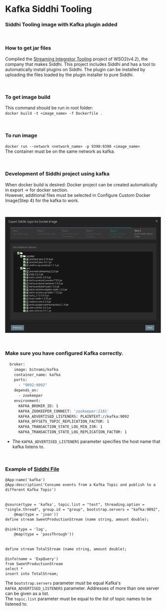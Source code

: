 # Kafka Siddhi Tooling
### Siddhi Tooling image with Kafka plugin added

<p>&nbsp;</p>

### How to get jar files
Compiled the [Streaming Integretor Tooling](https://github.com/wso2/streaming-integrator-tooling) project of WSO2(v4.2), the company that makes Siddhi. This project includes Siddhi and has a tool to automatically install plugins on Siddhi.
The plugin can be installed by uploading the files loaded by the plugin installer to pure Siddhi.

<p>&nbsp;</p>

### To get image build
This command should be run in root folder:  
`docker build -t <image_name> -f Dockerfile .`

<p>&nbsp;</p>

### To run image
`docker run --network <network_name> -p 9390:9390 <image_name>`  
The container must be on the same network as kafka.

<p>&nbsp;</p>

### Development of Siddhi project using kafka
When docker build is desired: Docker project can be created automatically in export -> for docker section.  
However, additional files must be selected in Configure Custom Docker Image(Step 4) for the kafka to work.<p>&nbsp;</p>
![Step 4](readme_pictures/step4.png)

<p>&nbsp;</p>

### Make sure you have configured Kafka correctly.
```Dockerfile
  broker:
    image: bitnami/kafka
    container_name: kafka
    ports:
      - "9092:9092"
    depends_on:
      - zookeeper
    environment:
      KAFKA_BROKER_ID: 1
      KAFKA_ZOOKEEPER_CONNECT: 'zookeeper:2181'
      KAFKA_ADVERTISED_LISTENERS: PLAINTEXT://kafka:9092
      KAFKA_OFFSETS_TOPIC_REPLICATION_FACTOR: 1
      KAFKA_TRANSACTION_STATE_LOG_MIN_ISR: 1
      KAFKA_TRANSACTION_STATE_LOG_REPLICATION_FACTOR: 1
``` 
* The `KAFKA_ADVERTISED_LISTENERS` parameter specifies the host name that kafka listens to.

<p>&nbsp;</p>

### Example of [Siddhi File](/sample_of_siddhi_file/kafka.siddhi)
```
@App:name('kafka')
@App:description('Consume events from a Kafka Topic and publish to a different Kafka Topic')


@source(type = 'kafka', topic.list = "test", threading.option = "single.thread", group.id = "group", bootstrap.servers = "kafka:9092",
	@map(type = 'json'))
define stream SweetProductionStream (name string, amount double);

@sink(type = 'log',
	@map(type = 'passThrough'))


define stream TotalStream (name string, amount double);

@info(name = 'ExpQuery')
from SweetProductionStream 
select * 
insert into TotalStream;
```
The `bootstrap.servers` parameter must be equal Kafka's `KAFKA_ADVERTISED_LISTENERS` parameter. Addresses of more than one server can be given as a list.  
The `topic.list` parameter must be equal to the list of topic names to be listened to.